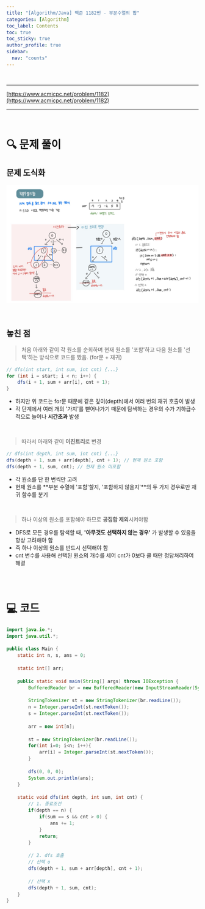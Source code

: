 ```yaml
---
title: "[Algorithm/Java] 백준 1182번 - 부분수열의 합"
categories: [Algorithm]
toc_label: Contents
toc: true
toc_sticky: true
author_profile: true
sidebar:
  nav: "counts"
---
```


<br>

---

[https://www.acmicpc.net/problem/1182](https://www.acmicpc.net/problem/1182)

---

<br>

# 🔍 문제 풀이

## 문제 도식화

![assets/images/2025/1182.jpg](../../../assets/images/2025/1182.jpg)

<br>

## 놓친 점

> 처음 아래와 같이 각 원소를 순회하며 현재 원소를 '포함'하고 다음 원소를 '선택'하는 방식으로 코드를 짰음. (for문 + 재귀)

```java
// dfs(int start, int sum, int cnt) {...}
for (int i = start; i < n; i++) {
    dfs(i + 1, sum + arr[i], cnt + 1);
}
```

- 하지만 위 코드는 for문 때문에 같은 깊이(depth)에서 여러 번의 재귀 호출이 발생
- 각 단계에서 여러 개의 '가지'를 뻗어나가기 때문에 탐색하는 경우의 수가 기하급수적으로 늘어나 **시간초과** 발생

<br>

> 따라서 아래와 같이 **이진트리**로 변경

```java
// dfs(int depth, int sum, int cnt) {...}
dfs(depth + 1, sum + arr[depth], cnt + 1); // 현재 원소 포함
dfs(depth + 1, sum, cnt); // 현재 원소 미포함
```

- 각 원소를 단 한 번씩만 고려
- 현재 원소를 **부분 수열에 '포함'할지, '포함하지 않을지'**의 두 가지 경우로만 재귀 함수를 분기

<br>

> 하나 이상의 원소를 포함해야 하므로 **공집합 제외**시켜야함

- DFS로 모든 경우를 탐색할 때, **'아무것도 선택하지 않는 경우'** 가 발생할 수 있음을 항상 고려해야 함
- 즉 하나 이상의 원소를 반드시 선택해야 함
- cnt 변수를 사용해 선택된 원소의 개수를 세어 cnt가 0보다 클 때만 정답처리하여 해결

<br><br>

# 💻 코드

```java
import java.io.*;
import java.util.*;

public class Main {
    static int n, s, ans = 0;

    static int[] arr;

    public static void main(String[] args) throws IOException {
        BufferedReader br = new BufferedReader(new InputStreamReader(System.in));

        StringTokenizer st = new StringTokenizer(br.readLine());
        n = Integer.parseInt(st.nextToken());
        s = Integer.parseInt(st.nextToken());

        arr = new int[n];

        st = new StringTokenizer(br.readLine());
        for(int i=0; i<n; i++){
            arr[i] = Integer.parseInt(st.nextToken());
        }

        dfs(0, 0, 0);
        System.out.println(ans);
    }

    static void dfs(int depth, int sum, int cnt) {
        // 1. 종료조건
        if(depth == n) {
            if(sum == s && cnt > 0) {
                ans += 1;
            }
            return;
        }

        // 2. dfs 호출
        // 선택 o
        dfs(depth + 1, sum + arr[depth], cnt + 1);

        // 선택 x
        dfs(depth + 1, sum, cnt);
    }
}
```

<br>
